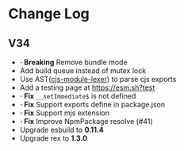 # Change Log

## V34

- **&middot; Breaking** Remove bundle mode
- Add build queue instead of mutex lock
- Use AST([cjs-module-lexer](https://github.com/guybedford/cjs-module-lexer)) to parse cjs exports
- Add a testing page at https://esm.sh?test
- **&middot; Fix** `__setImmediate$` is not defined
- **&middot; Fix** Support exports define in package.json
- **&middot; Fix** Support mjs extension
- **&middot; Fix** Improve NpmPackage resolve (#41)
- Upgrade esbuild to **0.11.4**
- Upgrade rex to **1.3.0**

